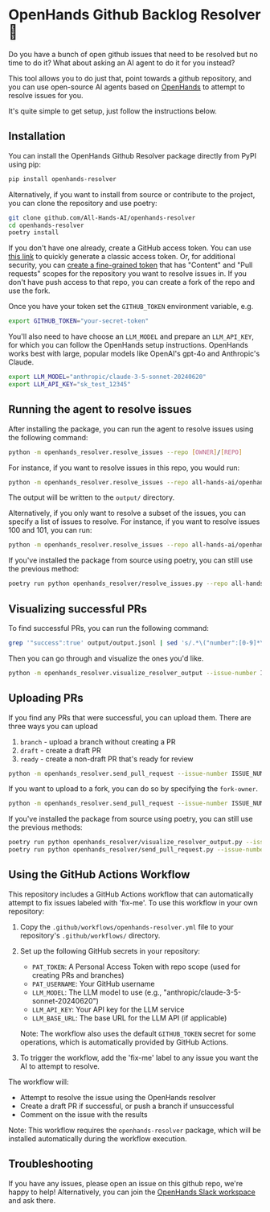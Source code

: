 # OpenHands Github Backlog Resolver 🙌

Do you have a bunch of open github issues that need to be resolved but no
time to do it? What about asking an AI agent to do it for you instead?

This tool allows you to do just that, point towards a github repository,
and you can use open-source AI agents based on [OpenHands](https://github.com/all-hands-ai/openhands)
to attempt to resolve issues for you.

It's quite simple to get setup, just follow the instructions below.

## Installation

You can install the OpenHands Github Resolver package directly from PyPI using pip:

```bash
pip install openhands-resolver
```

Alternatively, if you want to install from source or contribute to the project, you can clone the repository and use poetry:

```bash
git clone github.com/All-Hands-AI/openhands-resolver
cd openhands-resolver
poetry install
```

If you don't have one already, create a GitHub access token. You can use
[this link](https://github.com/settings/tokens/new?description=openhands-issue-resolver&scopes=repo)
to quickly generate a classic access token. Or, for additional security, you can
[create a fine-grained token](https://github.com/settings/personal-access-tokens/new)
that has "Content" and "Pull requests" scopes for the repository you
want to resolve issues in. If you don't have push access to that repo,
you can create a fork of the repo and use the fork.

Once you have your token set the `GITHUB_TOKEN` environment variable, e.g.
```bash
export GITHUB_TOKEN="your-secret-token"
```

You'll also need to have choose an `LLM_MODEL` and prepare an `LLM_API_KEY`,
for which you can follow the OpenHands setup instructions. OpenHands works
best with large, popular models like OpenAI's gpt-4o and Anthropic's Claude.

```bash
export LLM_MODEL="anthropic/claude-3-5-sonnet-20240620"
export LLM_API_KEY="sk_test_12345"
```

## Running the agent to resolve issues

After installing the package, you can run the agent to resolve issues using the following command:

```bash
python -m openhands_resolver.resolve_issues --repo [OWNER]/[REPO]
```

For instance, if you want to resolve issues in this repo, you would run:

```bash
python -m openhands_resolver.resolve_issues --repo all-hands-ai/openhands-resolver
```

The output will be written to the `output/` directory.

Alternatively, if you only want to resolve a subset of the issues, you can specify a
list of issues to resolve. For instance, if you want to resolve issues 100 and 101, you can run:

```bash
python -m openhands_resolver.resolve_issues --repo all-hands-ai/openhands-resolver --issue-numbers 100,101
```

If you've installed the package from source using poetry, you can still use the previous method:

```bash
poetry run python openhands_resolver/resolve_issues.py --repo all-hands-ai/openhands-resolver
```

## Visualizing successful PRs

To find successful PRs, you can run the following command:

```bash
grep '"success":true' output/output.jsonl | sed 's/.*\("number":[0-9]*\).*//g'
```

Then you can go through and visualize the ones you'd like.

```bash
python -m openhands_resolver.visualize_resolver_output --issue-number ISSUE_NUMBER --vis-method json
```

## Uploading PRs

If you find any PRs that were successful, you can upload them.
There are three ways you can upload

1. `branch` - upload a branch without creating a PR
2. `draft` - create a draft PR
3. `ready` - create a non-draft PR that's ready for review

```bash
python -m openhands_resolver.send_pull_request --issue-number ISSUE_NUMBER --github-username YOUR_GITHUB_USERNAME --pr-type draft
```

If you want to upload to a fork, you can do so by specifying the `fork-owner`.

```bash
python -m openhands_resolver.send_pull_request --issue-number ISSUE_NUMBER --github-username YOUR_GITHUB_USERNAME --pr-type draft --fork-owner YOUR_GITHUB_USERNAME
```

If you've installed the package from source using poetry, you can still use the previous methods:

```bash
poetry run python openhands_resolver/visualize_resolver_output.py --issue-number ISSUE_NUMBER --vis-method json
poetry run python openhands_resolver/send_pull_request.py --issue-number ISSUE_NUMBER --github-username YOUR_GITHUB_USERNAME --pr-type draft
```

## Using the GitHub Actions Workflow

This repository includes a GitHub Actions workflow that can automatically attempt to fix issues labeled with 'fix-me'. To use this workflow in your own repository:

1. Copy the `.github/workflows/openhands-resolver.yml` file to your repository's `.github/workflows/` directory.

2. Set up the following GitHub secrets in your repository:
   - `PAT_TOKEN`: A Personal Access Token with repo scope (used for creating PRs and branches)
   - `PAT_USERNAME`: Your GitHub username
   - `LLM_MODEL`: The LLM model to use (e.g., "anthropic/claude-3-5-sonnet-20240620")
   - `LLM_API_KEY`: Your API key for the LLM service
   - `LLM_BASE_URL`: The base URL for the LLM API (if applicable)

   Note: The workflow also uses the default `GITHUB_TOKEN` secret for some operations, which is automatically provided by GitHub Actions.

3. To trigger the workflow, add the 'fix-me' label to any issue you want the AI to attempt to resolve.

The workflow will:
- Attempt to resolve the issue using the OpenHands resolver
- Create a draft PR if successful, or push a branch if unsuccessful
- Comment on the issue with the results

Note: This workflow requires the `openhands-resolver` package, which will be installed automatically during the workflow execution.


## Troubleshooting

If you have any issues, please open an issue on this github repo, we're happy
to help! Alternatively, you can join the [OpenHands Slack workspace](https://join.slack.com/t/opendevin/shared_invite/zt-2oikve2hu-UDxHeo8nsE69y6T7yFX_BA) and ask there.
